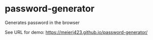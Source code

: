 # password-generator
Generates password in the browser


See URL for demo: https://meierj423.github.io/password-generator/